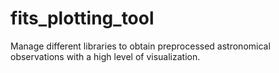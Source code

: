 # fits_plotting_tool
Manage different libraries to obtain preprocessed astronomical observations with a high level of visualization.
